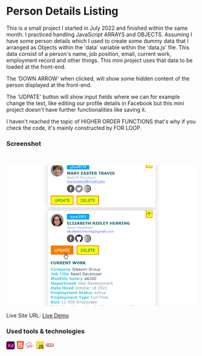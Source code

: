 # Person Details Listing

This is a small project I started in July 2022 and finished within the same month. I practiced handling JavaScript ARRAYS and OBJECTS. Assuming I have some person details which I used to create some dummy data that I arranged as Objects within the 'data' variable within the 'data.js' file. This data consist of a person's name, job position, email, current work, employment record and other things. This mini project uses that data to be loaded at the front-end.

The 'DOWN ARROW' when clicked, will show some hidden content of the person displayed at the front-end.

The 'UDPATE' button will show input fields where we can for example change the text, like editing our profile details in Facebook but this mini project doesn't have further functionalities like saving it.

I haven't reached the topic of HIGHER ORDER FUNCTIONS that's why if you check the code, it's mainly constructed by FOR LOOP.

### Screenshot
<br />

![](project-preview.jpg)

Live Site URL: [Live Demo](https://kennyestrella-person-details-listing.netlify.app/)

### Used tools & technologies
<img width="22px" src="xd-plain.svg"> <img width="22px" src="html5-plain.svg"> <img width="22px" src="sass-original.svg"> <img width="22px" src="javascript-original.svg"> <img width="22px" src="npm-original-wordmark.svg">